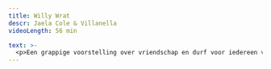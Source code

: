 ```yaml
---
title: Willy Wrat
descr: Jaela Cole & Villanella
videoLength: 56 min

text: >-
  <p>Een grappige voorstelling over vriendschap en durf voor iedereen vanaf 6 jaar.</p><p>Viktor is acht jaar en woont bij zijn mama, omdat zijn papa het moeilijk heeft met zichzelf. Viktor wil niet zwemmen. In de zwemles van juf Esmeralda wordt Viktor besmet met Willy, de voetwrat.Mama verklaart de oorlog aan Willy. Willy verklaart de oorlog aan iedereen. Tot Viktor vriendschap sluit met Willy.</p><p>Willy Wrat gaat over vriendschap, opgroeien en durven springen.</p><p>Want wie niet in het zwembad springt, mist alle pret. </p><p>En van aan de rand staan, krijg je wratten.</p><p>Willy Wrat beschrijft op een grappige en ontroerende manier de fysieke en mentale veerkracht van een kind. Een wratvriendelijke voorstelling gespeeld door de fine fleur van het jeugdtheater.</p><h5>Credits</h5><p>Tekst en regie: Jaela Cole</p><p>Spel: Inge Paulussen, Tina Maerevoet, Els Béatse en Adriaan Severins</p><p>Productie: Jaela Cole ism Villanella</p><p>‍</p><p>Opname video door<a href="http://www.beeldstorm.be"> Beeldstorm</a> o.l.v. Jan Bosteels&nbsp;&nbsp;</p><p><br></p>
---
```

